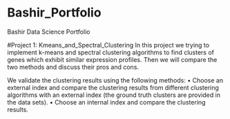 # Bashir_Portfolio
Bashir Data Science Portfolio

#Project 1: Kmeans_and_Spectral_Clustering
In this project we trying to implement k-means and spectral clustering algorithms to find clusters of genes which exhibit similar expression profiles. Then we will compare the two methods and discuss their pros and cons.

We validate the clustering results using the following methods:
• Choose an external index and compare the clustering results from different clustering algorithms with an external index (the ground truth clusters are provided in the data sets).
• Choose an internal index and compare the clustering results.

